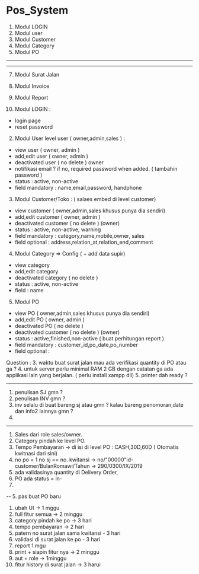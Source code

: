 # Pos_System

1. Modul LOGIN
2. Modul user
3. Modul Customer
4. Modul Category
5. Modul PO
--------------------------
----------------------------
7. Modul Surat Jalan
8. Modul Invoice
9. Modul Report



1. Modul LOGIN :
- login page
- reset password

2. Modul User level user ( owner,admin,sales ) :
- view user ( owner, admin )
- add,edit user  ( owner, admin )
- deactivated user ( no delete ) owner
- notifikasi email ? if no, required password when added. ( tambahin password )
- status : active, non-active
- field mandatory : name,email,password, handphone

3. Modul Customer/Toko : ( salaes embed di level customer)
- view customer ( owner,admin,sales khusus punya dia sendiri)
- add,edit customer ( owner, admin )
- deactivated customer ( no delete ) (owner)
- status : active, non-active, warning
- field mandatory : category,name,mobile,owner, sales
- field optional : address,relation_at,relation_end,comment

4. Modul Category => Config ( + add data supir)
- view category
- add,edit category 
- deactivated category ( no delete )
- status : active, non-active
- field : name

5. Modul PO 
- view PO ( owner,admin,sales khusus punya dia sendiri)
- add,edit PO  ( owner, admin )
- deactivated PO ( no delete ) 
- deactivated customer ( no delete ) (owner)
- status : active,finished,non-active ( buat perhitungan report )
- field mandatory : customer_id,po_date,po_number
- field optional : 


Question :
3. waktu buat surat jalan mau ada verifikasi quantity di PO atau ga ?
4. untuk server perlu minimal RAM 2 GB dengan catatan ga ada applikasi lain yang berjalan. ( perlu install xampp dll)
5. printer dah ready ?









-----------------------
1. penulisan SJ gmn ?
2. penulisan INV gmn ?
3. inv selalu di buat bareng sj atau gmn ? kalau bareng penomoran,date dan info2 lainnya gmn ?
4. 

----------------------
1. Sales dari role sales/owner.
2. Category pindah ke level PO.
3. Tempo Pembayaran -> di isi di level PO : CASH,30D,60D ( Otomatis kwitnasi dari sini)
4. no po = 1
   no sj == no. kwitansi -> no/"00000"id-customer/BulanRomawi/Tahun -> 290/0300/IX/2019
5. ada validasinya quantity di Delivery Order, 
6. PO ada status = in-
7. 
-- 5. pas buat PO baru


1. ubah UI -> 1 mggu
2. full fitur semua -> 2 minggu
3. category pindah ke po -> 3 hari
4. tempo pembayaran -> 2 hari
5. patern no surat jalan sama kwitansi - 3 hari
6. validasi di surat jalan ke po - 3 hari
7. report 1 mgu
8. print + siapin fitur nya -> 2 minggu
9. aut + role ->  1minggu
10. fitur history di surat jalan -> 3 harui